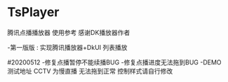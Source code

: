 # TsPlayer
腾讯点播播放器 使用参考
感谢DK播放器作者

-第一版版 : 实现腾讯播放器+DkUI 列表播放

#20200512
-修复点播暂停不能续播BUG
-修复点播进度无法拖到BUG
-DEMO 测试地址 CCTV 为慢直播 无法拖到正常 控制样式请自行修改 
